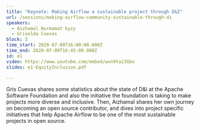 ```yaml
---
title: "Keynote: Making Airflow a sustainable project through D&I"
url: /sessions/making-airflow-community-sustainable-through-di
speakers:
  - Aizhamal Nurmamat kyzy
  - Griselda Cuevas
block: 5
time_start: 2020-07-09T16:00:00.000Z
time_end: 2020-07-09T16:45:00.000Z
id: e1
video: https://www.youtube.com/embed/wxn9ta13Gbo
slides: e1-EquityInclusion.pdf

---
```


Gris Cuevas shares some statistics about the state of D&I at the Apache Software Foundation and also the initiative the foundation is taking to make projects more diverse and inclusive. Then, Aizhamal shares her own journey on becoming an open source contributor, and dives into project specific initiatives that help Apache Airflow to be one of the most sustainable projects in open source.
